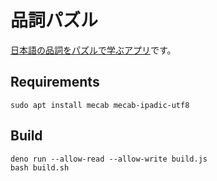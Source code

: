 # 品詞パズル

[日本語の品詞をパズルで学ぶアプリ](https://marmooo.github.io/posp-ja/)です。

## Requirements

```
sudo apt install mecab mecab-ipadic-utf8
```

## Build

```
deno run --allow-read --allow-write build.js
bash build.sh
```
